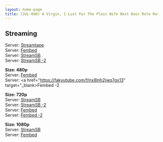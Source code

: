 ```yaml
---
layout: home-page
title: (JUL-690) A Virgin, I Lust For The Plain Wife Next Door Role Reversal A Sweaty Reverse Hold Intercourse That Taught Me How To Fuck. Mina Kitano
---
```

<h2>Streaming</h2>
Server: <a href="https://streamtape.com/v/Q0yGY9oyamc0zb8/JUL-690.mp4" target="_blank">Streamtape</a><br />
Server: <a href="https://www.watchjavnow.xyz/f/3ew6xcmxyw015nn" target="_blank">Fembed</a><br />
Server: <a href="https://fakyutube.com/f/nx8lnh2jwq7gx13" target="_blank>Fembed -2</a><br />

<hr />

<h2>Download</h2>
<b>Size: 360p</b><br />
Server: <a target="_blank" href="https://streamsb.net/d/262dfhl3ck3r.html">StreamSB</a><br />
Server: <a href="https://streamsb.co/d/v12e4elj6zaj.html" target="_blank">StreamSB -2</a><br />

<b>Size: 480p</b><br />
Server: <a href="https://www.watchjavnow.xyz/f/3ew6xcmxyw015nn" target="_blank">Fembed</a><br />
Server: <a href="https://fakyutube.com/f/nx8lnh2jwq7gx13" target="_blank>Fembed -2</a><br />

<b>Size: 720p</b><br />
Server: <a href="https://streamsb.net/d/262dfhl3ck3r.html" target="_blank">StreamSB</a><br />
Server: <a href="https://streamsb.co/d/v12e4elj6zaj.html" target="_blank">StreamSB -2</a><br />
Server: <a href="https://www.watchjavnow.xyz/f/3ew6xcmxyw015nn" target="_blank">Fembed</a><br />
Server: <a href="https://fakyutube.com/f/nx8lnh2jwq7gx13" target="_blank">Fembed -2</a><br />

<b>Size: 1080p</b><br />
Server: <a href="https://javplaya.com/d/4gdlbvkgalev.html" target="_blank">StreamSB</a><br />
Server: <a href="https://fakyutube.com/f/nx8lnh2jwq7gx13" target="_blank">Fembed</a><br />
